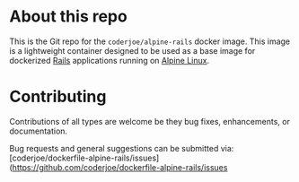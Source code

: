 # About this repo

This is the Git repo for the `coderjoe/alpine-rails` docker image.
This image is a lightweight container designed to be used as a base image for
dockerized [Rails](http://rubyonrails.org) applications running on
[Alpine Linux](https://www.alpinelinux.org).

# Contributing

Contributions of all types are welcome be they bug fixes, enhancements, or
documentation.

Bug requests and general suggestions can be submitted via:
[coderjoe/dockerfile-alpine-rails/issues](https://github.com/coderjoe/dockerfile-alpine-rails/issues
